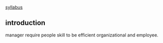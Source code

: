 [syllabus](https://my.uopeople.edu/mod/book/view.php?id=45606&chapterid=115974)

## introduction
manager require people skill to be efficient organizational and employee.
